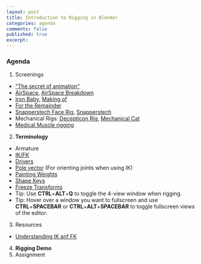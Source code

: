 ```yaml
---
layout: post
title: Introduction to Rigging in Blender
categories: agenda
comments: false
published: true
excerpt:
---
```


### Agenda

1. Screenings
  - ["The secret of animation"](https://vimeo.com/67501143)
  - [AirSpace](https://vimeo.com/80683467), [AirSpace Breakdown](https://vimeo.com/80642128)
  - [Iron Baby](https://vimeo.com/12125147), [Making of](http://www.strob.net/2011/02/06/mon-making-of-du-iron-baby/)
  - [For the Remainder](https://vimeo.com/36818561)
  - [Snapperstech Face Rig](https://www.youtube.com/watch?v=z86YsS-pVsQ), [Snapperstech](http://snapperstech.com/)
  - Mechanical Rigs: [Decepticon Rig](https://vimeo.com/151246391), [Mechanical Cat](https://vimeo.com/51740519)
  - [Medical Muscle rigging](https://www.youtube.com/watch?v=VqC52ZxYDi4)
2. **Terminology**
  - Armature
  - [IK/FK](https://www.youtube.com/watch?v=1-5ZR45y9RM)
  - [Drivers](https://www.youtube.com/watch?v=57VGk_7I69M)
  - [Pole vector](https://lesterbanks.com/2013/11/blender-creating-ik-pole-vectors-without-breaking-the-bind-pose/) (For orienting joints when using IK)
  - [Painting Weights](https://www.youtube.com/watch?v=Tl4qTgwQwYw)
  - [Shape Keys](https://www.youtube.com/watch?v=OITWiN8Dplo)
  - [Freeze Transforms](https://www.youtube.com/watch?v=VL03dwlI10U)
  - Tip: Use **CTRL**+**ALT**+**Q** to toggle the 4-view window when rigging.
  - Tip: Hover over a window you want to fullscreen and use **CTRL**+**SPACEBAR** or **CTRL**+**ALT**+**SPACEBAR** to toggle fullscreen views of the editor.
3. Resources
  - [Understanding IK anf FK](https://www.youtube.com/watch?v=6gmKakLsiec)
4. **Rigging Demo**
5. Assignment
